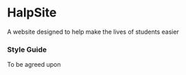 # HalpSite
A website designed to help make the lives of students easier

### Style Guide 

To be agreed upon
